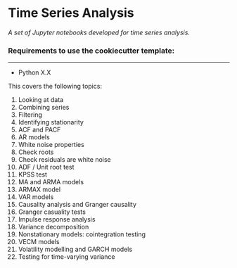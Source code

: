 # Time Series Analysis
*A set of Jupyter notebooks developed for time series analysis.*

### Requirements to use the cookiecutter template:
-----------
 - Python X.X

This covers the following topics:
1. Looking at data
2. Combining series
3. Filtering
4. Identifying stationarity
5. ACF and PACF
6. AR models
7. White noise properties
8. Check roots
9. Check residuals are white noise
10. ADF / Unit root test
11. KPSS test
12. MA and ARMA models
13. ARMAX model
14. VAR models
15. Causality analysis and Granger causality
16. Granger casuality tests
17. Impulse response analysis
18. Variance decomposition
19. Nonstationary models: cointegration testing
20. VECM models
21. Volatility modelling and GARCH models
22. Testing for time-varying variance
